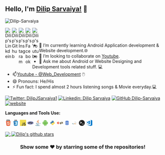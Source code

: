 ## Hello, I'm [Dilip Sarvaiya!](http://dilipsarvaiya.epizy.com/) 👋

<p align="left"> <img src="https://komarev.com/ghpvc/?username=Dilip-Sarvaiya&label=Views&color=blue&style=plastic" alt="Dilip-Sarvaiya" /> </p>

<a href="https://www.linkedin.com/in/dilip-sarvaiya-55461817b/">
  <img align="left" alt="Dilip's Linkdein" width="22px" src="https://cdn.jsdelivr.net/npm/simple-icons@v3/icons/linkedin.svg" />
</a>
<a href="https://github.com/Dilip-Sarvaiya">
  <img align="left" alt="Dilip's Github" width="22px" src="https://cdn.jsdelivr.net/npm/simple-icons@v3/icons/github.svg" />
</a>
<a href="https://www.instagram.com/dilip_sarvaiya_700/">
  <img align="left" alt="Dilip's Instagram" width="22px" src="https://cdn.jsdelivr.net/npm/simple-icons@v3/icons/instagram.svg" />
</a>
<a href="https://www.facebook.com/dilip.sarvaiya.700">
  <img align="left" alt="Dilip's Facebook" width="22px" src="https://cdn.jsdelivr.net/npm/simple-icons@v3/icons/facebook.svg" />
</a>
<a href="https://www.youtube.com/channel/UCmGcHvn1QL7ZR1yb-Kq9WqA?view_as=subscriber">
  <img align="left" alt="Dilip's Youtube" width="22px" src="https://cdn.jsdelivr.net/npm/simple-icons@v3/icons/youtube.svg" />
</a>

<br/>
<br/>

- 🌱 I’m currently learning Android Application development & Website development.🌐
- 👯 I’m looking to collaborate on [Youtube](https://www.youtube.com/channel/UCmGcHvn1QL7ZR1yb-Kq9WqA?view_as=subscriber).
- 💬 Ask me about Android or Website Designing and Development tools related stuff. 💻
- 📫[Youtube - @Web_Development](https://www.youtube.com/channel/UCmGcHvn1QL7ZR1yb-Kq9WqA?view_as=subscriber) 🖱️
- 😄 Pronouns: He/His
- ⚡ Fun fact: I spend almost 2 hours listening songs & Movie everyday.💻



[![Twitter: DilipJSarvaiya1](https://img.shields.io/twitter/follow/DilipJSarvaiya1?style=social)](https://twitter.com/DilipJSarvaiya1)
[![Linkedin: Dilip Sarvaiya](https://img.shields.io/badge/-Dilip-blue?style=flat-square&logo=Linkedin&logoColor=white&link=https://www.linkedin.com/in/dilip-sarvaiya-55461817b/)](https://www.linkedin.com/in/dilip-sarvaiya-55461817b/)
[![GitHub Dilip-Sarvaiya](https://img.shields.io/github/followers/Dilip-Sarvaiya?label=follow&style=social)](https://github.com/Dilip-Sarvaiya)
[![website](https://img.shields.io/badge/PortfolioWebsite-dilipsarvaiya.epizy.com-2648ff?style=flat-square&logo=google-chrome)](http://dilipsarvaiya.epizy.com/)


**Languages and Tools Use:**  


<code><img height="20" src="https://raw.githubusercontent.com/github/explore/80688e429a7d4ef2fca1e82350fe8e3517d3494d/topics/html/html.png"></code>
<code><img height="20" src="https://raw.githubusercontent.com/github/explore/80688e429a7d4ef2fca1e82350fe8e3517d3494d/topics/css/css.png"></code>
<code><img height="20" src="https://raw.githubusercontent.com/github/explore/80688e429a7d4ef2fca1e82350fe8e3517d3494d/topics/javascript/javascript.png"></code>
<code><img height="20" src="https://raw.githubusercontent.com/github/explore/80688e429a7d4ef2fca1e82350fe8e3517d3494d/topics/php/php.png"></code>
<code><img height="20" src="https://raw.githubusercontent.com/github/explore/80688e429a7d4ef2fca1e82350fe8e3517d3494d/topics/java/java.png"></code>
<code><img height="20" src="https://raw.githubusercontent.com/github/explore/80688e429a7d4ef2fca1e82350fe8e3517d3494d/topics/android/android.png"></code>
<code><img height="20" src="https://raw.githubusercontent.com/github/explore/80688e429a7d4ef2fca1e82350fe8e3517d3494d/topics/python/python.png"></code>
<code><img height="20" src="https://raw.githubusercontent.com/github/explore/80688e429a7d4ef2fca1e82350fe8e3517d3494d/topics/git/git.png"></code>
<code><img height="20" src="https://raw.githubusercontent.com/github/explore/80688e429a7d4ef2fca1e82350fe8e3517d3494d/topics/sql/sql.png"></code>
<code><img height="20" src="https://raw.githubusercontent.com/github/explore/80688e429a7d4ef2fca1e82350fe8e3517d3494d/topics/mysql/mysql.png"></code>
<code><img height="20" src="https://raw.githubusercontent.com/github/explore/80688e429a7d4ef2fca1e82350fe8e3517d3494d/topics/terminal/terminal.png"></code>
<code><img height="20" src="https://raw.githubusercontent.com/github/explore/80688e429a7d4ef2fca1e82350fe8e3517d3494d/topics//visual-studio-code//visual-studio-code.png"></code>

 

<a href="https://github.com/Dilip-Sarvaiya">
  <img align="center" src="https://github-readme-stats.vercel.app/api/top-langs/?username=Dilip-Sarvaiya&theme=dark&hide_langs_below=1" />
</a>
<a href="https://github.com/Dilip-Sarvaiya">
 <img align="center" src="https://github-readme-stats.vercel.app/api?username=Dilip-Sarvaiya&show_icons=true&theme=dark&line_height=27" alt="Dilip's github stars"/>
</a>

<div align="center">

### Show some ❤️ by starring some of the repositories!

</div>
